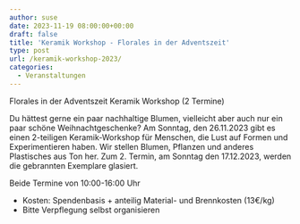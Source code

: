 ```yaml
---
author: suse
date: 2023-11-19 08:00:00+00:00
draft: false
title: 'Keramik Workshop - Florales in der Adventszeit'
type: post
url: /keramik-workshop-2023/
categories:
  - Veranstaltungen
---
```


Florales in der Adventszeit
Keramik Workshop
(2 Termine)

Du hättest gerne ein paar nachhaltige Blumen, vielleicht aber auch nur ein paar schöne Weihnachtgeschenke? Am Sonntag, den 26.11.2023 gibt es einen 2-teiligen Keramik-Workshop für Menschen, die Lust auf Formen und Experimentieren
haben. Wir stellen Blumen, Pflanzen und anderes Plastisches aus Ton her. Zum 2. Termin, am Sonntag den 17.12.2023, werden die gebrannten Exemplare glasiert.

Beide Termine von 10:00-16:00 Uhr

* Kosten: Spendenbasis + anteilig Material- und Brennkosten (13€/kg)
* Bitte Verpflegung selbst organisieren

